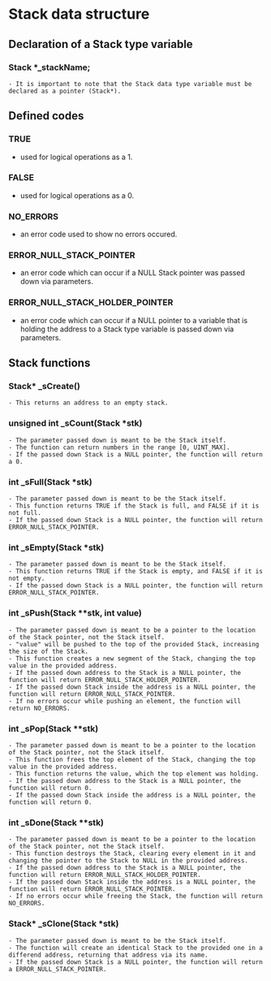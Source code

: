 # Stack data structure

## Declaration of a Stack type variable

### Stack *_stackName;
    - It is important to note that the Stack data type variable must be declared as a pointer (Stack*).

## Defined codes

   ### TRUE  
   - used for logical operations as a 1.
   ### FALSE
   - used for logical operations as a 0.
   ### NO_ERRORS
   - an error code used to show no errors occured.
   ### ERROR_NULL_STACK_POINTER
   - an error code which can occur if a NULL Stack pointer was passed down via parameters.
   ### ERROR_NULL_STACK_HOLDER_POINTER
   - an error code which can occur if a NULL pointer to a variable that is holding the address to a Stack type variable is passed down via parameters.

## Stack functions

### Stack* _sCreate()
    - This returns an address to an empty stack.

### unsigned int _sCount(Stack *stk)
    - The parameter passed down is meant to be the Stack itself.
    - The function can return numbers in the range [0, UINT_MAX].
    - If the passed down Stack is a NULL pointer, the function will return a 0.

### int _sFull(Stack *stk)
    - The parameter passed down is meant to be the Stack itself.
    - This function returns TRUE if the Stack is full, and FALSE if it is not full.
    - If the passed down Stack is a NULL pointer, the function will return ERROR_NULL_STACK_POINTER.

### int _sEmpty(Stack *stk)
    - The parameter passed down is meant to be the Stack itself.
    - This function returns TRUE if the Stack is empty, and FALSE if it is not empty.
    - If the passed down Stack is a NULL pointer, the function will return ERROR_NULL_STACK_POINTER.

### int _sPush(Stack **stk, int value)
    - The parameter passed down is meant to be a pointer to the location of the Stack pointer, not the Stack itself.
    - "value" will be pushed to the top of the provided Stack, increasing the size of the Stack.
    - This function creates a new segment of the Stack, changing the top value in the provided address.
    - If the passed down address to the Stack is a NULL pointer, the function will return ERROR_NULL_STACK_HOLDER_POINTER.
    - If the passed down Stack inside the address is a NULL pointer, the function will return ERROR_NULL_STACK_POINTER.
    - If no errors occur while pushing an element, the function will return NO_ERRORS. 

### int _sPop(Stack **stk)
    - The parameter passed down is meant to be a pointer to the location of the Stack pointer, not the Stack itself.
    - This function frees the top element of the Stack, changing the top value in the provided address.
    - This function returns the value, which the top element was holding.
    - If the passed down address to the Stack is a NULL pointer, the function will return 0.
    - If the passed down Stack inside the address is a NULL pointer, the function will return 0.

### int _sDone(Stack **stk)
    - The parameter passed down is meant to be a pointer to the location of the Stack pointer, not the Stack itself.
    - This function destroys the Stack, clearing every element in it and changing the pointer to the Stack to NULL in the provided address.
    - If the passed down address to the Stack is a NULL pointer, the function will return ERROR_NULL_STACK_HOLDER_POINTER.
    - If the passed down Stack inside the address is a NULL pointer, the function will return ERROR_NULL_STACK_POINTER.
    - If no errors occur while freeing the Stack, the function will return NO_ERRORS. 

### Stack* _sClone(Stack *stk)
    - The parameter passed down is meant to be the Stack itself.
    - The function will create an identical Stack to the provided one in a differend address, returning that address via its name.
    - If the passed down Stack is a NULL pointer, the function will return a ERROR_NULL_STACK_POINTER.